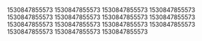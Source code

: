 1530847855573
1530847855573
1530847855573
1530847855573
1530847855573
1530847855573
1530847855573
1530847855573
1530847855573
1530847855573
1530847855573
1530847855573
1530847855573
1530847855573
1530847855573